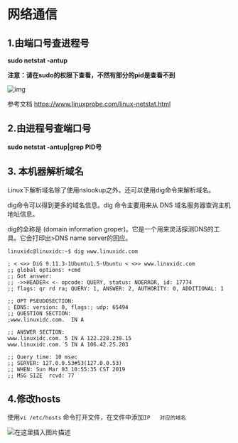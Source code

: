 # 网络通信



## 1.由端口号查进程号

**sudo netstat -antup** 

**注意：请在sudo的权限下查看，不然有部分的pid是查看不到**



![img](https://images2015.cnblogs.com/blog/955396/201605/955396-20160531162442680-1236330563.png)



参考文档 https://www.linuxprobe.com/linux-netstat.html



## 2.由进程号查端口号



**sudo netstat -antup|grep PID号**





## 3. 本机器解析域名

Linux下解析域名除了使用nslookup之外，还可以使用dig命令来解析域名。

dig命令可以得到更多的域名信息。dig 命令主要用来从 DNS 域名服务器查询主机地址信息。

dig的全称是 (domain information groper)。它是一个用来灵活探测DNS的工具。它会打印出>DNS name server的回应。



```she
linuxidc@linuxidc:~$ dig www.linuxidc.com

; < <>> DiG 9.11.3-1Ubuntu1.5-Ubuntu < <>> www.linuxidc.com
;; global options: +cmd
;; Got answer:
;; ->>HEADER< <- opcode: QUERY, status: NOERROR, id: 17774
;; flags: qr rd ra; QUERY: 1, ANSWER: 2, AUTHORITY: 0, ADDITIONAL: 1

;; OPT PSEUDOSECTION:
; EDNS: version: 0, flags:; udp: 65494
;; QUESTION SECTION:
;www.linuxidc.com.  IN A

;; ANSWER SECTION:
www.linuxidc.com. 5 IN A 122.228.238.15
www.linuxidc.com. 5 IN A 106.42.25.203

;; Query time: 10 msec
;; SERVER: 127.0.0.53#53(127.0.0.53)
;; WHEN: Sun Mar 03 10:55:35 CST 2019
;; MSG SIZE  rcvd: 77
```



## 4.修改hosts

使用`vi /etc/hosts` 命令打开文件，在文件中添加`IP   对应的域名`

![在这里插入图片描述](https://img-blog.csdn.net/20180918153502941?watermark/2/text/aHR0cHM6Ly9ibG9nLmNzZG4ubmV0L2dpdGh1Yl8zODMzNjkyNA==/font/5a6L5L2T/fontsize/400/fill/I0JBQkFCMA==/dissolve/70)

